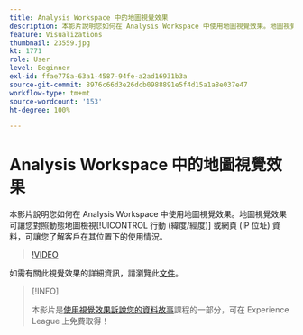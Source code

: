 ```yaml
---
title: Analysis Workspace 中的地圖視覺效果
description: 本影片說明您如何在 Analysis Workspace 中使用地圖視覺效果。地圖視覺效果可讓您對照動態地圖檢視行動 (緯度/經度) 或網頁 (IP 位址) 資料，可讓您了解客戶在其位置下的使用情況。
feature: Visualizations
thumbnail: 23559.jpg
kt: 1771
role: User
level: Beginner
exl-id: ffae778a-63a1-4587-94fe-a2ad16931b3a
source-git-commit: 8976c66d3e26dcb0988891e5f4d15a1a8e037e47
workflow-type: tm+mt
source-wordcount: '153'
ht-degree: 100%

---
```


# Analysis Workspace 中的地圖視覺效果

本影片說明您如何在 Analysis Workspace 中使用地圖視覺效果。地圖視覺效果可讓您對照動態地圖檢視[!UICONTROL 行動 (緯度/經度)] 或網頁 (IP 位址) 資料，可讓您了解客戶在其位置下的使用情況。

>[!VIDEO](https://video.tv.adobe.com/v/23559/?quality=12)

如需有關此視覺效果的詳細資訊，請瀏覽此[文件](https://experienceleague.adobe.com/docs/analytics/analyze/analysis-workspace/visualizations/map-visualization.html?lang=zh-Hant)。

>[!INFO]
>
> 本影片是[使用視覺效果訴說您的資料故事](https://experienceleague.adobe.com/?recommended=Analytics-U-1-2021.1.visualizations)課程的一部分，可在 Experience League 上免費取得！
